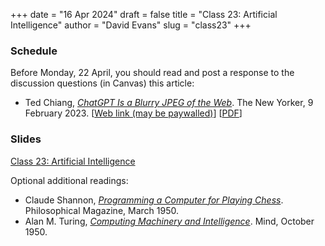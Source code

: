 +++
date = "16 Apr 2024"
draft = false
title = "Class 23: Artificial Intelligence"
author = "David Evans"
slug = "class23"
+++

### Schedule

Before Monday, 22 April, you should read and post a response to the discussion questions (in Canvas) this article:

- Ted Chiang, [_ChatGPT Is a Blurry JPEG of the Web_](https://www.dropbox.com/scl/fi/cyqzb7wvcvq8uy9y5i40w/fuzzyjpg.pdf?rlkey=1l8r8gwznqkvk1cbtst5fsd6k&dl=0). The New Yorker, 9 February 2023. [[Web link (may be paywalled)](https://www.newyorker.com/tech/annals-of-technology/chatgpt-is-a-blurry-jpeg-of-the-web)] [[PDF](https://www.dropbox.com/scl/fi/cyqzb7wvcvq8uy9y5i40w/fuzzyjpg.pdf?rlkey=1l8r8gwznqkvk1cbtst5fsd6k&dl=0)]

### Slides

[Class 23: Artificial Intelligence](TBD)

Optional additional readings:

- Claude Shannon, [_Programming a Computer for Playing Chess_](https://vision.unipv.it/IA1/ProgrammingaComputerforPlayingChess.pdf). Philosophical Magazine, March 1950.
- Alan M. Turing, [_Computing Machinery and Intelligence_](https://www.dropbox.com/scl/fi/9c2846t1g2zvxumkh31km/turing-computingmachinery.pdf?rlkey=7mehnaejyiyxg9dkfkeaykyh7&dl=0). Mind, October 1950.
